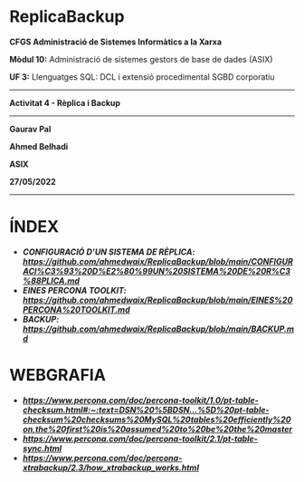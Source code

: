 # ReplicaBackup
**CFGS Administració de Sistemes Informàtics a la Xarxa**

**Mòdul 10:** Administració de sistemes gestors de base de dades (ASIX)

**UF 3:** Llenguatges SQL: DCL i extensió procedimental SGBD corporatiu


***


**Activitat 4 - Rèplica i Backup**


***

**Gaurav Pal**

**Ahmed Belhadi**

**ASIX**

**27/05/2022**
***
# **ÍNDEX** 

- ***CONFIGURACIÓ D’UN SISTEMA DE RÈPLICA: https://github.com/ahmedwaix/ReplicaBackup/blob/main/CONFIGURACI%C3%93%20D%E2%80%99UN%20SISTEMA%20DE%20R%C3%88PLICA.md***
- ***EINES PERCONA TOOLKIT: https://github.com/ahmedwaix/ReplicaBackup/blob/main/EINES%20PERCONA%20TOOLKIT.md***
- ***BACKUP: https://github.com/ahmedwaix/ReplicaBackup/blob/main/BACKUP.md***

# **WEBGRAFIA**
* ***https://www.percona.com/doc/percona-toolkit/1.0/pt-table-checksum.html#:~:text=DSN%20%5BDSN...%5D%20pt-table-checksum%20checksums%20MySQL%20tables%20efficiently%20on,the%20first%20is%20assumed%20to%20be%20the%20master***
* ***https://www.percona.com/doc/percona-toolkit/2.1/pt-table-sync.html***
* ***https://www.percona.com/doc/percona-xtrabackup/2.3/how_xtrabackup_works.html***


